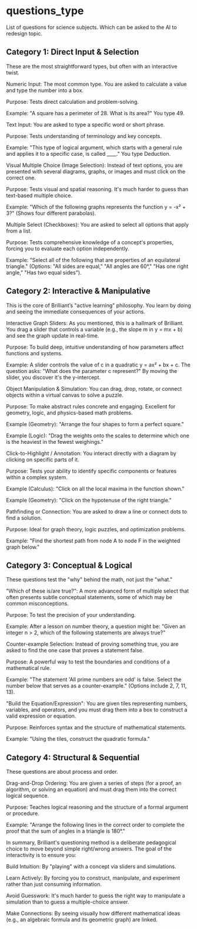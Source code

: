# questions_type
List of questions for science subjects. Which can be asked to the AI to redesign topic. 


## Category 1: Direct Input & Selection

These are the most straightforward types, but often with an interactive twist.

Numeric Input: The most common type. You are asked to calculate a value and type the number into a box.

Purpose: Tests direct calculation and problem-solving.

Example: "A square has a perimeter of 28. What is its area?" You type 49.

Text Input: You are asked to type a specific word or short phrase.

Purpose: Tests understanding of terminology and key concepts.

Example: "This type of logical argument, which starts with a general rule and applies it to a specific case, is called ____." You type Deduction.

Visual Multiple Choice (Image Selection): Instead of text options, you are presented with several diagrams, graphs, or images and must click on the correct one.

Purpose: Tests visual and spatial reasoning. It's much harder to guess than text-based multiple choice.

Example: "Which of the following graphs represents the function y = -x² + 3?" (Shows four different parabolas).

Multiple Select (Checkboxes): You are asked to select all options that apply from a list.

Purpose: Tests comprehensive knowledge of a concept's properties, forcing you to evaluate each option independently.

Example: "Select all of the following that are properties of an equilateral triangle." (Options: "All sides are equal," "All angles are 60°," "Has one right angle," "Has two equal sides").

## Category 2: Interactive & Manipulative

This is the core of Brilliant’s "active learning" philosophy. You learn by doing and seeing the immediate consequences of your actions.

Interactive Graph Sliders: As you mentioned, this is a hallmark of Brilliant. You drag a slider that controls a variable (e.g., the slope m in y = mx + b) and see the graph update in real-time.

Purpose: To build deep, intuitive understanding of how parameters affect functions and systems.

Example: A slider controls the value of c in a quadratic y = ax² + bx + c. The question asks: "What does the parameter c represent?" By moving the slider, you discover it's the y-intercept.

Object Manipulation & Simulation: You can drag, drop, rotate, or connect objects within a virtual canvas to solve a puzzle.

Purpose: To make abstract rules concrete and engaging. Excellent for geometry, logic, and physics-based math problems.

Example (Geometry): "Arrange the four shapes to form a perfect square."

Example (Logic): "Drag the weights onto the scales to determine which one is the heaviest in the fewest weighings."

Click-to-Highlight / Annotation: You interact directly with a diagram by clicking on specific parts of it.

Purpose: Tests your ability to identify specific components or features within a complex system.

Example (Calculus): "Click on all the local maxima in the function shown."

Example (Geometry): "Click on the hypotenuse of the right triangle."

Pathfinding or Connection: You are asked to draw a line or connect dots to find a solution.

Purpose: Ideal for graph theory, logic puzzles, and optimization problems.

Example: "Find the shortest path from node A to node F in the weighted graph below."

## Category 3: Conceptual & Logical

These questions test the "why" behind the math, not just the "what."

"Which of these is/are true?": A more advanced form of multiple select that often presents subtle conceptual statements, some of which may be common misconceptions.

Purpose: To test the precision of your understanding.

Example: After a lesson on number theory, a question might be: "Given an integer n > 2, which of the following statements are always true?"

Counter-example Selection: Instead of proving something true, you are asked to find the one case that proves a statement false.

Purpose: A powerful way to test the boundaries and conditions of a mathematical rule.

Example: "The statement 'All prime numbers are odd' is false. Select the number below that serves as a counter-example." (Options include 2, 7, 11, 13).

"Build the Equation/Expression": You are given tiles representing numbers, variables, and operators, and you must drag them into a box to construct a valid expression or equation.

Purpose: Reinforces syntax and the structure of mathematical statements.

Example: "Using the tiles, construct the quadratic formula."

## Category 4: Structural & Sequential

These questions are about process and order.

Drag-and-Drop Ordering: You are given a series of steps (for a proof, an algorithm, or solving an equation) and must drag them into the correct logical sequence.

Purpose: Teaches logical reasoning and the structure of a formal argument or procedure.

Example: "Arrange the following lines in the correct order to complete the proof that the sum of angles in a triangle is 180°."

In summary, Brilliant's questioning method is a deliberate pedagogical choice to move beyond simple right/wrong answers. The goal of the interactivity is to ensure you:

Build Intuition: By "playing" with a concept via sliders and simulations.

Learn Actively: By forcing you to construct, manipulate, and experiment rather than just consuming information.

Avoid Guesswork: It's much harder to guess the right way to manipulate a simulation than to guess a multiple-choice answer.

Make Connections: By seeing visually how different mathematical ideas (e.g., an algebraic formula and its geometric graph) are linked.

